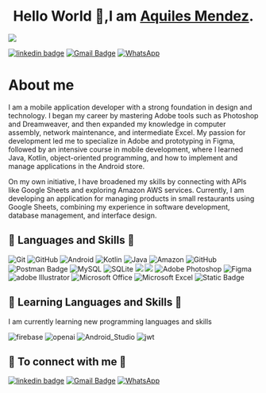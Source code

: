 <div align="center">
<h1 align="center">Hello World 👋,I am <a href="https://">Aquiles Mendez</a>.</h1>
</div>
 <img src="https://i.imgur.com/2k4TaRV.png">
 
  [![linkedin badge](https://img.shields.io/badge/aquilesmendez-30302f?style=flat&logo=linkedin)](https://www.linkedin.com/in/aquilesmendez)
[![Gmail Badge](https://img.shields.io/badge/aquilesmendez@gmail.com-30302f?style=flat&logo=Gmail&logoColor=red)](mailto:aquilesmendez@gmail.com)
[![WhatsApp](https://img.shields.io/badge/WhatsApp-30302f?style=flat&logo=WhatsApp)](https://wa.me/56956368881)


<div align="left">
<h1 align="left">About me</h1>
</div>
I am a mobile application developer with a strong foundation in design and technology. I began my career by mastering Adobe tools such as Photoshop and Dreamweaver, and then expanded my knowledge in computer assembly, network maintenance, and intermediate Excel. My passion for development led me to specialize in Adobe and prototyping in Figma, followed by an intensive course in mobile development, where I learned Java, Kotlin, object-oriented programming, and how to implement and manage applications in the Android store.

On my own initiative, I have broadened my skills by connecting with APIs like Google Sheets and exploring Amazon AWS services. Currently, I am developing an application for managing products in small restaurants using Google Sheets, combining my experience in software development, database management, and interface design.

 ## 🔧 Languages and Skills 🔧

 ![Git](https://img.shields.io/badge/git-%23F05033.svg?style=for-the-badge&logo=git&logoColor=white)
 ![GitHub](https://img.shields.io/badge/GitHub-%23F05033.svg?style=for-the-badge&logo=github&logoColor=white)
  ![Android](https://img.shields.io/badge/Android-44A833.svg?style=for-the-badge&logo=android&logoColor=white)
  ![Kotlin](https://img.shields.io/badge/Kotlin-412991.svg?style=for-the-badge&logo=Kotlin&logoColor=white)
  ![Java](https://img.shields.io/badge/Java-D83B01.svg?style=for-the-badge&logo=Java&logoColor=white)
  ![Amazon](https://img.shields.io/badge/Amazon_AWS-232F3E.svg?style=for-the-badge&logo=amazon-aws&logoColor=white)
   ![GitHub](https://img.shields.io/badge/GitHub-181717.svg?style=for-the-badge&logo=GitHub&logoColor=white)
   ![Postman Badge](https://img.shields.io/badge/Postman-FF6C37.svg?style=for-the-badge&logo=postman&logoColor=white)
   ![MySQL](https://img.shields.io/badge/MySQL-%2300f.svg?style=for-the-badge&logo=openai&logoColor=white)
  ![SQLite](https://img.shields.io/badge/SQLite-%2307405e.svg?style=for-the-badge&logo=SQLite&logoColor=white)
 <img src="https://img.shields.io/badge/Android_Studio-3DDC84?style=for-the-badge&logo=android-studio&logoColor=white">
<img src="https://img.shields.io/badge/Visual_Studio_Code-0078D4?style=for-the-badge&logo=visual%20studio%20code&logoColor=white">
![Adobe Photoshop](https://img.shields.io/badge/adobe%20photoshop-001E36.svg?style=for-the-badge&logo=adobe%20photoshop&logoColor="alt="photoshop")
![Figma](https://img.shields.io/badge/figma-%23F05033.svg?style=for-the-badge&logo=figma&logoColor=white)
![adobe Illustrator](https://img.shields.io/badge/-Illustrator-ff9a00.svg?style=for-the-badge&logo=adobe-illustrator&logoColor=white)
![Microsoft Office](https://img.shields.io/badge/Microsoft_Office-D83B01?style=for-the-badge&logo=microsoft-office&logoColor=white)
 ![Microsoft Excel](https://img.shields.io/badge/Microsoft_Excel-217346?style=for-the-badge&logo=microsoft-excel&logoColor=white)
 ![Static Badge](https://img.shields.io/badge/react)


 ## 🔧 Learning Languages and Skills 🔧
 I am currently learning new programming languages and skills

 ![firebase](https://img.shields.io/badge/firebase-FFCA28.svg?style=for-the-badge&logo=firebase&logoColor=white)
 ![openai](https://img.shields.io/badge/open_ai_api-412991.svg?style=for-the-badge&logo=openai&logoColor=white)
 ![Android_Studio](https://img.shields.io/badge/Jetpack_Compose-3DDC84.svg?style=for-the-badge&logo=android-studio&logoColor=white)
 ![jwt](https://img.shields.io/badge/JWT-000000?style=for-the-badge&logo=JSON%20web%20tokens&logoColor=white)


 ## 🔧 To connect with me 🔧

 [![linkedin badge](https://img.shields.io/badge/aquilesmendez-30302f?style=flat&logo=linkedin)](https://www.linkedin.com/in/aquilesmendez)
[![Gmail Badge](https://img.shields.io/badge/aquilesmendez@gmail.com-30302f?style=flat&logo=Gmail&logoColor=red)](mailto:aquilesmendez@gmail.com)
[![WhatsApp](https://img.shields.io/badge/WhatsApp-30302f?style=flat&logo=WhatsApp)](https://wa.me/56956368881)




